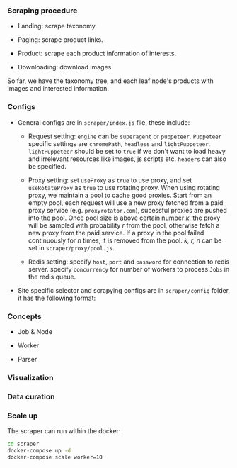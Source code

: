 ### Scraping procedure

+ Landing: scrape taxonomy.

+ Paging: scrape product links.

+ Product: scrape each product information of interests.

+ Downloading: download images.

So far, we have the taxonomy tree, and each leaf node's products with images and interested information.

### Configs

+ General configs are in `scraper/index.js` file, these include:
  - Request setting: `engine` can be `superagent` or `puppeteer`. `Puppeteer` specific settings are `chromePath`, `headless` and `lightPuppeteer`. `lightPuppeteer` should be set to `true` if we don't want to load heavy and irrelevant resources like images, js scripts etc. `headers` can also be specified.

  - Proxy setting: set `useProxy` as `true` to use proxy, and set `useRotateProxy` as `true` to use rotating proxy. When using rotating proxy, we maintain a pool to cache good proxies. Start from an empty pool, each request will use a new proxy fetched from a paid proxy service (e.g. `proxyrotator.com`), sucessful proxies are pushed into the pool. Once pool size is above certain number *k*, the proxy will be sampled with probability *r* from the pool, otherwise fetch a new proxy from the paid service. If a proxy in the pool failed continuously for *n* times, it is removed from the pool. *k, r, n* can be set in `scraper/proxy/pool.js`.

  - Redis setting: specify `host`, `port` and `password` for connection to redis server. specify `concurrency` for number of workers to process `Jobs` in the redis queue.

+ Site specific selector and scrapying configs are in `scraper/config` folder, it has the following format:

### Concepts
+ Job & Node

+ Worker

+ Parser

### Visualization

### Data curation

### Scale up

The scraper can run within the docker:
```bash
cd scraper
docker-compose up -d
docker-compose scale worker=10
```

